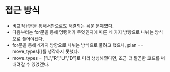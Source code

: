 # 접근 방식
  - 비교적 if문을 통해서만으로도 해결되는 쉬운 문제였다.
  - 다음부터는 for문을 통해 명령어가 무엇인지에 따른 네 가지 방향으로 나뉘는 방식으로 풀어야겠다.
  - for문을 통해 4가지 방향으로 나뉘는 방식으로 풀려고 했으나, plan == move_types[i]를 생각하지 못했다.
  - move_types = ["L","R","U","D"]로 미리 생성해줬다면, 조금 더 깔끔한 코드를 써내려갈 수 있었겠다.
